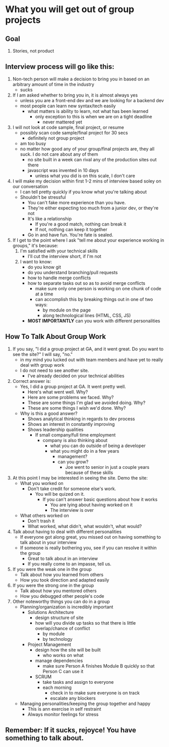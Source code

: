 # What you will get out of group projects

## Goal

1. Stories, not product

## Interview process will go like this:

1. Non-tech person will make a decision to bring you in based on an arbitrary amount of time in the industry
	- sucks
1. If I am asked whether to bring you in, it is almost always yes
	- unless you are a front-end dev and we are looking for a backend dev
	- most people can learn new syntax/tech easily
		- what matters is ability to learn, not what has been learned
			- only exception to this is when we are on a tight deadline
				- never mattered yet
1. I will not look at code sample, final project, or resume
	- possibly scan code sample/final project for 30 secs
		- definitely not group project
	- am too busy
	- no matter how good any of your group/final projects are, they all suck. I do not care about any of them
		- no site built in a week can rival any of the production sites out there
		- javascript was invented in 10 days
			- unless what you did is on this scale, I don't care
1. I will make my decision within first 1-2 mins of interview based soley on our conversation
	- I can tell pretty quickly if you know what you're talking about
	- Shouldn't be stressful
		- You can't fake more experience than you have.
		- They're either expecting too much from a junior dev, or they're not
		- It's like a relationship
			- If you're a good match, nothing can break it
			- If not, nothing can keep it together
		- Go in and have fun.  You're fate is sealed.
1. If I get to the point where I ask "tell me about your experience working in groups," it's because:
	1. I'm satisfied with your technical skills
		- I'll cut the interview short, if I'm not
	1. I want to know:
		- do you know git
		- do you understand branching/pull requests
		- how to handle merge conflicts
		- how to separate tasks out so as to avoid merge conflicts
			- make sure only one person is working on one chunk of code at a time
			- can accomplish this by breaking things out in one of two ways:
				- by module on the page
				- along technological lines (HTML, CSS, JS)
		- **MOST IMPORTANTLY** can you work with different personalities

## How To Talk About Group Work

1. If you say, "I did a group project at GA, and it went great.  Do you want to see the site?" I will say, "no."
	- in my mind you lucked out with team members and have yet to really deal with group work
	- I do not need to see another site.
		- I've already decided on your technical abilities
1. Correct answer is:
	- Yes, I did a group project at GA. It went pretty well.
		- Here's what went well. Why?
		- Here are some problems we faced. Why?
		- These are some things I'm glad we avoided doing. Why?
		- These are some things I wish we'd done. Why?
	- Why is this a good answer?
		- Shows analytical thinking in regards to dev process
		- Shows an interest in constantly improving
		- Shows leadership qualities
			- If small company/full time employment
				- company is also thinking about
					- what you can do outside of being a developer
					- what you might do in a few years
						- management?
						- can you grow?
							- Joe went to senior in just a couple years because of these skills
1. At this point I may be interested in seeing the site.  Demo the site:
	- What you worked on
		- Don't take credit for someone else's work.
			- You will be quized on it.
				- If you can't answer basic questions about how it works
					- You are lying about having worked on it
					- The interview is over
	- What others worked on
		- Don't trash it
		- What worked, what didn't, what wouldn't, what would?
1. Talk about having to deal with different personalities
	- If everyone got along great, you missed out on having something to talk about in your interview
	- If someone is really bothering you, see if you can resolve it within the group
		- Great to talk about in an interview
		- If you really come to an impasse, tell us.
1. If you were the weak one in the group
	- Talk about how you learned from others
	- How you took direction and adapted easily
1. If you were the strong one in the group
	- Talk about how you mentored others
	- How you debugged other people's code
1. Other noteworthy things you can do in a group
	- Planning/organization is incredibly important
		- Solutions Architecture
			- design structure of site
			- how will you divide up tasks so that there is little overlap/chance of conflict
				- by module
				- by technology
		- Project Management
			- design how the site will be built
				- who works on what
			- manage dependencies
				- make sure Person A finishes Module B quickly so that Person C can use it
			- SCRUM
				- take tasks and assign to everyone
				- each morning
					- check in to make sure everyone is on track
					- escalate any blockers
	- Managing personalities/keeping the group together and happy
		- This is ann exercise in self restraint
		- Always monitor feelings for stress

## Remember: If it sucks, rejoyce!  You have something to talk about.
